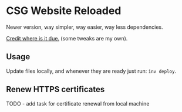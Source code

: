 # CSG Website Reloaded

Newer version, way simpler, way easier, way less dependencies.

[Credit where is it due.](http://ankitsultana.com/researcher) (some tweaks are my own).

## Usage

Update files locally, and whenever they are ready just run: `inv deploy`.

## Renew HTTPS certificates

TODO - add task for certificate renewal from local machine
